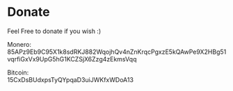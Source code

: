 # Donate

Feel Free to donate if you wish :)

Monero: 85APz9Eb9C95X1k8sdRKJ882WqojhQv4nZnKrqcPgxzE5kQAwPe9X2HBg51vqrfiGxVx9UpG5hG1KCZSjX6Zzg4zEkmsVqq

Bitcoin:  
15CxDsBUdxpsTyQYpqaD3uiJWKfxWDoA13

